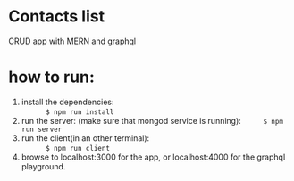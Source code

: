 # Contacts list
CRUD app with MERN and graphql

# how to run:  
1. install the dependencies:  
`      $ npm run install`  
2. run the server: (make sure that mongod service is running):
`     $ npm run server`  
3. run the client(in an other terminal):  
`      $ npm run client`  
4. browse to localhost:3000 for the app, or localhost:4000 for the graphql playground.

